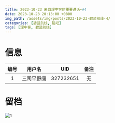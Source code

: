 ```yaml
---
title: 2023-10-23 来自理中客的重要讲话~#4
date: 2023-10-23 20:13:00 +0800
img_path: /assets/img/posts/2023-10-23-碧蓝航线-4/
categories: [碧蓝航线, 贴吧]
tags: [理中客, 碧蓝航线]
---
```


# 信息

| 编号 |   用户名   |    UID    | 备注 |
| :--: | :--------: | :-------: | :--: |
|  1   | 三司平野阔 | 327232651 |  无  |

# 留档

![1](1.jpg)